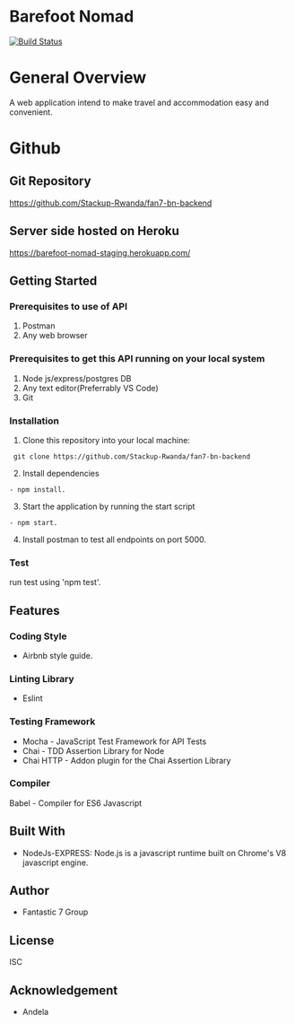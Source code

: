 
# Barefoot Nomad

[![Build Status](https://travis-ci.org/Stackup-Rwanda/fan7-bn-backend.svg?branch=develop)](https://travis-ci.org/Stackup-Rwanda/fan7-bn-backend)

# General Overview
A web application intend to make travel and accommodation easy and convenient.


# Github 

## Git Repository

https://github.com/Stackup-Rwanda/fan7-bn-backend

## Server side hosted on Heroku

https://barefoot-nomad-staging.herokuapp.com/

## Getting Started

### Prerequisites to use of API

1. Postman
2. Any web browser

### Prerequisites to get this API running on your local system

1. Node js/express/postgres DB
2. Any text editor(Preferrably VS Code)
3. Git

### Installation
1. Clone this repository into your local machine:

```
 git clone https://github.com/Stackup-Rwanda/fan7-bn-backend
```
2. Install dependencies 
```
- npm install.
```
3. Start the application by running the start script

```
- npm start.
``` 

4. Install postman to test all endpoints on port 5000.

### Test

run test using 'npm test'.

## Features


### Coding Style

- Airbnb style guide.

### Linting Library
- Eslint 

### Testing Framework
- Mocha     - JavaScript Test Framework for API Tests
- Chai      - TDD Assertion Library for Node
- Chai HTTP - Addon plugin for the Chai Assertion Library

### Compiler
Babel - Compiler for ES6 Javascript
 
## Built With

- NodeJs-EXPRESS: Node.js is a javascript runtime built on Chrome's V8 javascript engine.


## Author

- Fantastic 7 Group

## License
ISC

## Acknowledgement

- Andela
